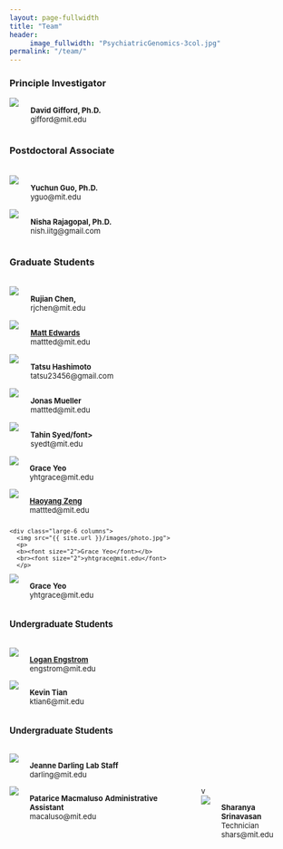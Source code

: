 ```yaml
---
layout: page-fullwidth
title: "Team"
header:
     image_fullwidth: "PsychiatricGenomics-3col.jpg"
permalink: "/team/"
---
```

<h3>Principle Investigator</h3>
<div class="row">
  <div class="large-6 columns">
      <img src="{{ site.url }}/images/gifford.jpg">
      <p>
      <b><font size="2">David Gifford, Ph.D.</font></b>
      <br><font size="2">gifford@mit.edu</font>
      </p>
  </div>
</div>

<h3>Postdoctoral Associate</h3>
<div class="row">
<br>
  <div class="large-6 columns">
      <img src="{{ site.url }}/images/yuchun.jpg">
      <p>
      <b><font size="2">Yuchun Guo, Ph.D.</font></b>
      <br><font size="2">yguo@mit.edu</font>
      </p>
  </div>
  <div class="large-6 columns">
      <img src="{{ site.url }}/images/nisha.jpg">
      <p>
      <b><font size="2">Nisha Rajagopal, Ph.D.</font></b>
      <br><font size="2">nish.iitg@gmail.com</font>
      </p>
  </div>
</div>
<h3>Graduate Students</h3>
<div class="row">
<br>
  <div class="large-6 columns">
      <img src="{{ site.url }}/images/rujian.jpg">
      <p>
      <b><font size="2">Rujian Chen,</font></b>
      <br><font size="2">rjchen@mit.edu</font>
      </p>
  </div>
  <div class="large-6 columns">
      <img src="{{ site.url }}/images/matt.jpg">
      <p>
      <b><font size="2"><a/ href="http://medwards.org">Matt Edwards</font></a></b>
      <br><font size="2">mattted@mit.edu</font>
      </p>
  </div>
<div class="large-6 columns">
      <img src="{{ site.url }}/images/tatsu.jpg">
      <p>
      <b><font size="2">Tatsu Hashimoto</font></b>
      <br><font size="2">tatsu23456@gmail.com</font>
      </p>
  </div>
    <div class="large-6 columns">
      <img src="{{ site.url }}/images/jonas.jpg">
      <p>
      <b><font size="2">Jonas Mueller</font></b>
      <br><font size="2">mattted@mit.edu</font>
      </p>
  </div>
    <div class="large-6 columns">
      <img src="{{ site.url }}/images/tahin.jpg">
      <p>
      <b><font size="2">Tahin Syed/font></b>
      <br><font size="2">syedt@mit.edu</font>
      </p>
  </div>
    <div class="large-6 columns">
      <img src="{{ site.url }}/images/[photo.jpg">
      <p>
      <b><font size="2">Grace Yeo</font></b>
      <br><font size="2">yhtgrace@mit.edu</font>
      </p>
  </div>

<div class="large-6 columns">
      <img src="{{ site.url }}/images/haoyang.jpg">
      <p>
      <b><font size="2"><a/ href="http://www.mit.edu/~haoyangz">Haoyang Zeng</a></font></b>
      <br><font size="2">mattted@mit.edu</font>
      </p>
  </div>

    <div class="large-6 columns">
      <img src="{{ site.url }}/images/photo.jpg">
      <p>
      <b><font size="2">Grace Yeo</font></b>
      <br><font size="2">yhtgrace@mit.edu</font>
      </p>
  </div>
    <div class="large-6 columns">
      <img src="{{ site.url }}/images/photo.jpg">
      <p>
      <b><font size="2">Grace Yeo</font></b>
      <br><font size="2">yhtgrace@mit.edu</font>
      </p>
  </div>
   </div>

<h3>Undergraduate Students</h3>
<div class="row">
<br>
    <div class="large-6 columns">
      <img src="{{ site.url }}/images/logan.jpg">
      <p>
      <b><font size="2"><a href="loganengstrom.com">Logan Engstrom</a></font></b>
      <br><font size="2">engstrom@mit.edu</font>
      </p>
    </div>
  <div class="large-6 columns">
      <img src="{{ site.url }}/images/kevin.png">
      <p>
      <b><font size="2">Kevin  Tian</font></b>
      <br><font size="2">ktian6@mit.edu</font>
      </p>
  </div>
</div>




<h3>Undergraduate Students</h3>
<div class="row">
<br>
  <div class="large-6 columns">
      <img src="{{ site.url }}/images/darling.jpg">
      <p>
      <b><font size="2">Jeanne Darling</font></b>
      <b><font size="2">Lab Staff</font></b>	
      <br><font size="2">darling@mit.edu</font>
      </p>
  </div>
  <div class="large-6 columns">
      <img src="{{ site.url }}/images/patrice-new.jpg">
      <p>
      <b><font size="2">Patarice Macmaluso</font></b>
      <b><font size="2">Administrative Assistant<font></b>
      <br><font size="2">macaluso@mit.edu</font>
      </p>
  </di>v
 <div class="large-6 columns">
      <img src="{{ site.url }}/images/photo.jpg">
      <p>
      <b><font size="2">Sharanya Srinavasan</font></b>
      <br><font size="2">Technician</font>
      <br><font size="2">shars@mit.edu</font>
      </p>
    </div>
  
</div>



